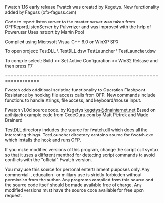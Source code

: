Fwatch 1.16 early release
Fwatch was created by Kegetys. New functionality added by Faguss (ofp-faguss.com)

Code to report listen server to the master server was taken from OFPReportListenServer by Pulverizer and was improved with the help of Poweruser
Uses natsort by Martin Pool

Compiled using Microsoft Visual C++ 6.0 on WinXP SP3

To open project:
   TestDLL \ TestDLL.dsw
   TestLauncher \ TestLauncher.dsw

To compile select:
   Build >> Set Active Configuration >> Win32 Release
and then press F7

==================================================================

Fwatch adds additional scripting functionality to Operation
Flashpoint Resistance by hooking file access calls from
OFP. New commands include functions to handle strings, file
access, and keyboard/mouse input. 

Fwatch v1.0d source code.
by Kegetys <kegetys@dnainternet.net>
Based on apihijack example code from CodeGuru.com by Matt Pietrek and Wade Brainerd. 

TestDLL directory includes the source for fwatch.dll which does all the interesting things.
TestLauncher directory contains source for fwatch.exe which installs the hook and runs OFP.

If you make modified versions of this program, change the script call syntax so that it uses a different menthod for detecting script commands to avoid conflicts with the "official" Fwatch version. 

You may use this source for personal entertainment purposes only. Any commercial-, education- or military use is strictly forbidden without permission from the author. Any programs compiled from this source and the source code itself should be made available free of charge. Any modified versions must have the source code available for free upon request.

